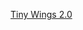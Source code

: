 ---
layout: post
wordpress_id: 1502
wordpress_url: http://noesbueno.com/archives/1502
date: '2012-07-07 16:15:26 -0500'
date_gmt: '2012-07-07 21:15:26 -0500'
body: |
  <p><a href="http://kottke.org/12/07/tiny-wings-20">Tiny Wings 2.0</a></p>
---